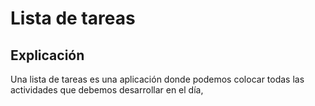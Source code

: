 # Lista de tareas
## Explicación
Una lista de tareas es una aplicación donde podemos colocar todas las actividades que debemos desarrollar en el día,